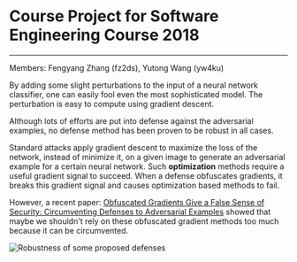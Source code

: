 # Course Project for Software Engineering Course 2018
----

Members: Fengyang Zhang (fz2ds), Yutong Wang (yw4ku)

By adding some slight perturbations to the input of a neural network classifier, one can easily fool even the most sophisticated model. The perturbation is easy to compute using gradient descent.

Although lots of efforts are put into defense against the adversarial examples, no defense method has been proven to be robust in all cases. 

Standard attacks apply gradient descent to maximize the loss of the network, instead of minimize it, on a given image to generate an adversarial example for a certain neural network. Such **optimization** methods require a useful gradient signal to succeed. When a defense obfuscates gradients, it breaks this gradient signal and causes optimization based methods to fail.

However, a recent paper: [Obfuscated Gradients Give a False Sense of Security: Circumventing Defenses to Adversarial Examples](https://arxiv.org/abs/1802.00420) showed that maybe we shouldn't rely on these obfuscated gradient methods too much because it can be circumvented.

![Robustness of some proposed defenses](https://image.jiqizhixin.com/uploads/editor/e3f874e5-b05e-4ed6-aa3c-e6a8aaae160d/943562.png)
